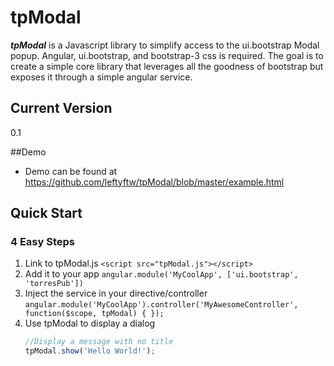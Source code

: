 # tpModal

***tpModal*** is a Javascript library to simplify access to the ui.bootstrap Modal popup.  Angular, ui.bootstrap, and bootstrap-3 css is required.  The goal is to create a simple core library that leverages all the goodness of bootstrap but exposes it through a simple angular service.

## Current Version
0.1

##Demo
- Demo can be found at https://github.com/leftyftw/tpModal/blob/master/example.html


## Quick Start

### 4 Easy Steps

1. Link to tpModal.js `<script src="tpModal.js"></script>`
2. Add it to your app `angular.module('MyCoolApp', ['ui.bootstrap', 'torresPub'])`
3. Inject the service in your directive/controller `angular.module('MyCoolApp').controller('MyAwesomeController', function($scope, tpModal) { });`
4. Use tpModal to display a dialog
      ```js
      //Display a message with no title
      tpModal.show('Hello World!');
      ```
